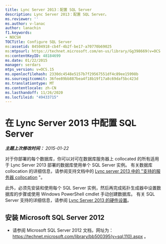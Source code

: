 ```yaml
---
title: Lync Server 2013：配置 SQL Server
description: Lync Server 2013：配置 SQL Server。
ms.reviewer: ''
ms.author: v-lanac
author: lanachin
f1.keywords:
- NOCSH
TOCTitle: Configure SQL Server
ms:assetid: 84504918-cb4f-4b2f-be17-a70770b69025
ms:mtpsurl: https://technet.microsoft.com/en-us/library/Gg398669(v=OCS.15)
ms:contentKeyID: 48184699
ms.date: 01/22/2015
manager: serdars
mtps_version: v=OCS.15
ms.openlocfilehash: 2330dc4548e5157b7f29567551df4c89ee15998b
ms.sourcegitcommit: 36fee89bb887bea4f18b19f17a8c69daf5bc423d
ms.translationtype: MT
ms.contentlocale: zh-CN
ms.lasthandoff: 11/26/2020
ms.locfileid: "49433715"
---
```

# <a name="configure-sql-server-in-lync-server-2013"></a>在 Lync Server 2013 中配置 SQL Server

<div data-xmlns="http://www.w3.org/1999/xhtml">

<div class="topic" data-xmlns="http://www.w3.org/1999/xhtml" data-msxsl="urn:schemas-microsoft-com:xslt" data-cs="https://msdn.microsoft.com/">

<div data-asp="https://msdn2.microsoft.com/asp">



</div>

<div id="mainSection">

<div id="mainBody">

<span> </span>

_**主题上次修改时间：** 2015-01-22_

对于你部署的每个数据库，你可以对可在数据库服务器上 collocated 的所有适用于 Lync Server 2013 部署的数据库使用单个 SQL Server 实例。 有关数据库 collocation 的详细信息，请参阅支持文档中的 [Lync server 2013 中的 "支持的服务器 collocation](lync-server-2013-supported-server-collocation.md) "。

此外，必须先安装和使用每个 SQL Server 实例，然后再完成拓扑生成器中设置数据库的步骤或使用 Windows PowerShell cmdlet 手动创建数据库。 有关 SQL Server 支持的详细信息，请参阅 [Lync Server 2013 的硬件设置](lync-server-2013-hardware-setup.md)。

<div>

## <a name="to-install-microsoft-sql-server-2012"></a>安装 Microsoft SQL Server 2012

  - 请参阅 Microsoft SQL Server 2012 文档，网址为： <https://technet.microsoft.com/library/bb500395(v=sql.110).aspx> 。

</div>

</div>

<span> </span>

</div>

</div>

</div>

